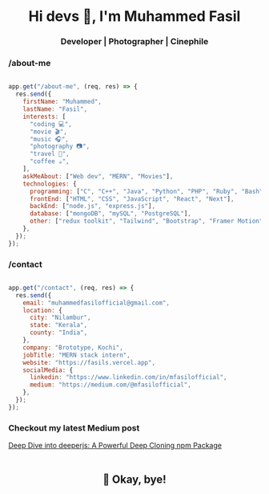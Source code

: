 <h1 align='center'>Hi devs 👋, I'm Muhammed Fasil</h1>
<h3 align="center">Developer | Photographer | Cinephile</h3>


### /about-me
```javascript

app.get("/about-me", (req, res) => {
  res.send({
    firstName: "Muhammed",
    lastName: "Fasil",
    interests: [
      "coding 💻",
      "movie 🎬",
      "music 🎧",
      "photography 📷",
      "travel 🧳",
      "coffee ☕",
    ],
    askMeAbout: ["Web dev", "MERN", "Movies"],
    technologies: {
      programming: ["C", "C++", "Java", "Python", "PHP", "Ruby", "Bash"],
      frontEnd: ["HTML", "CSS", "JavaScript", "React", "Next"],
      backEnd: ["node.js", "express.js"],
      database: ["mongoDB", "mySQL", "PostgreSQL"],
      other: ["redux toolkit", "Tailwind", "Bootstrap", "Framer Motion", "AOS", "pug", "ejs"]
    },
  });
});

```

### /contact
```javascript

app.get("/contact", (req, res) => {
  res.send({
    email: "muhammedfasilofficial@gmail.com",
    location: {
      city: "Nilambur",
      state: "Kerala",
      county: "India",
    },
    company: "Brototype, Kochi",
    jobTitle: "MERN stack intern",
    website: "https://fasils.vercel.app",
    socialMedia: {
      linkedin: "https://www.linkedin.com/in/mfasilofficial",
      medium: "https://medium.com/@mfasilofficial",
    },
  });
});

```

### Checkout my latest Medium post
[Deep Dive into deeperjs: A Powerful Deep Cloning npm Package](https://medium.com/@mfasilofficial/deep-dive-into-deeperjs-a-powerful-deep-cloning-npm-package-b127a7b7b887)
<br><br>
<h2 align='center'>
  🏃 Okay, bye!
</h2>
